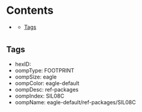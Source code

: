 



Contents
========

* [](#)
	* [Tags](#tags)

# 

## Tags

- hexID: 
- oompType: FOOTPRINT
- oompSize: eagle
- oompColor: eagle-default
- oompDesc: ref-packages
- oompIndex: SIL08C
- oompName: eagle-default/ref-packages/SIL08C
